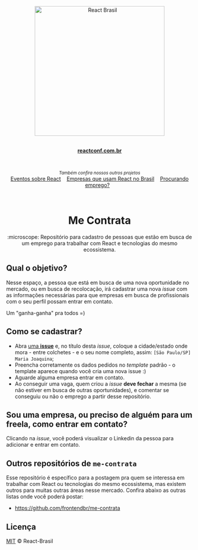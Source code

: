 <div align="center">
  <img  width="350" height="350" src="https://avatars2.githubusercontent.com/u/16929016?s=500&v=4" width="350" alt="React Brasil">
	<br>
	<br>
	<p>
		<a href="https://reactconf.com.br/">
			<b>reactconf.com.br</b>
		</a>
	</p>
	<br>
</div>
<p align="center">
	<sub><i>Também confira nossos outros projetos</i></sub>
  <br/>
	<a href="https://github.com/react-brasil/awesome-react-events-br">Eventos sobre React</a>&nbsp;&nbsp;&nbsp;
 	<a href="https://github.com/react-brasil/empresas-que-usam-react-no-brasil">Empresas que usam React no Brasil</a>&nbsp;&nbsp;&nbsp;
	<a href="https://github.com/react-brasil/vagas/issues?q=is%3Aopen+is%3Aissue">Procurando emprego?</a>&nbsp;&nbsp;&nbsp;
</p>
<br/>

<h1 align="center">Me Contrata</h1>
<p align="center">:microscope: Repositório para cadastro de pessoas que estão em busca de um emprego para trabalhar com React e tecnologias do mesmo ecossistema.</p>

## Qual o objetivo?

Nesse espaço, a pessoa que está em busca de uma nova oportunidade no mercado,
ou em busca de recolocação, irá cadastrar uma nova _issue_ com as informações
necessárias para que empresas em busca de profissionais com o seu perfil
possam entrar em contato.

Um "ganha-ganha" pra todos =)

## Como se cadastrar?

- Abra [uma **issue**](https://github.com/react-brasil/me-contrata/issues/new) e, no título  desta _issue_, coloque a cidade/estado onde mora -
entre colchetes - e o seu nome completo, assim: `[São Paulo/SP] Maria Joaquina`;
- Preencha corretamente os dados pedidos no _template_ padrão - o template aparece quando você cria uma nova issue :)
- Aguarde alguma empresa entrar em contato.
- Ao conseguir uma vaga, quem criou a _issue_ **deve fechar** a mesma
(se não estiver em busca de outras oportunidades), e comentar se conseguiu
ou não o emprego a partir desse repositório.

## Sou uma empresa, ou preciso de alguém para um freela, como entrar em contato?

Clicando na _issue_, você poderá visualizar o Linkedin da pessoa
para adicionar e entrar em contato.

## Outros repositórios de `me-contrata`
Esse repositório é específico para a postagem pra quem se interessa em trabalhar com React ou tecnologias do mesmo ecossistema, mas existem outros para muitas outras áreas nesse mercado. Confira abaixo as outras listas onde você poderá postar:
- https://github.com/frontendbr/me-contrata

## Licença

[MIT](/LICENSE) &copy; React-Brasil
